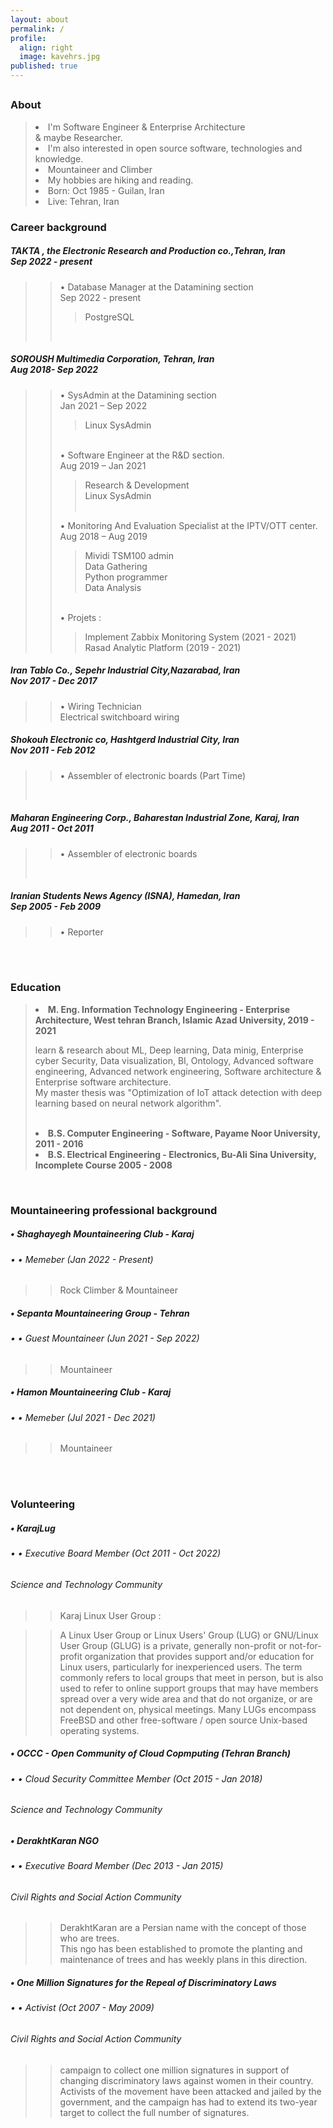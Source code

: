 ```yaml
---
layout: about
permalink: /
profile:
  align: right
  image: kavehrs.jpg
published: true
---
```


##    

### About
<blockquote>
 <li> I'm Software Engineer & Enterprise Architecture <br>
 & maybe Researcher.</li>
 <li> I'm also interested in open source software, technologies and knowledge. </li>
 <li> Mountaineer and Climber </li>
  <li> My hobbies are hiking and reading.</li>
 <li> Born: Oct 1985 - Guilan, Iran </li>
 <li> Live: Tehran, Iran </li></blockquote>






### Career background
> 
>

>
>
##### TAKTA , the Electronic Research and Production co.,Tehran, Iran<br> Sep 2022 - present<br>
>> •	Database Manager at the Datamining section<br>  Sep 2022 - present<br>
>>> PostgreSQL<br>
>>
>> ‌ <br>
>
>
##### SOROUSH Multimedia Corporation, Tehran, Iran<br> Aug 2018- Sep 2022 <br>
>> •	SysAdmin at the Datamining section<br> Jan 2021 – Sep 2022<br>
>>> Linux SysAdmin<br>
>>
>> ‌ <br>
>> • Software Engineer at the R&D section.<br> Aug 2019 – Jan 2021<br>
>>> Research & Development<br>
>>> Linux SysAdmin<br>
>> ‌ <br>
>>
>> •	Monitoring And Evaluation Specialist at the IPTV/OTT center.<br> Aug 2018 – Aug 2019<br>
>>> Mividi TSM100 admin<br>
>>> Data Gathering<br>
>>> Python programmer<br>
>>>Data Analysis<br>
>>
>> ‌ <br>
>> •	Projets :<br>
>>> Implement Zabbix Monitoring System (2021 - 2021)<br>
>>> Rasad Analytic Platform (2019 - 2021)<br>
>
>
##### Iran Tablo Co., Sepehr Industrial City,Nazarabad, Iran<br> Nov 2017 - Dec 2017<br>
>> •	Wiring Technician<br> Electrical switchboard wiring<br>
>
>
##### Shokouh Electronic co, Hashtgerd Industrial City, Iran<br> Nov 2011 - Feb 2012<br>
>> •	Assembler of electronic boards (Part Time)<br>
><br>
>
##### Maharan Engineering Corp., Baharestan Industrial Zone, Karaj, Iran<br> Aug 2011 - Oct 2011<br>
>> •	Assembler of electronic boards<br>
><br>
>
##### Iranian Students News Agency (ISNA), Hamedan, Iran<br> Sep 2005 - Feb 2009<br>
>> •	Reporter<br>


<br><br>

### Education
<blockquote>
<li> <strong> M. Eng. Information Technology Engineering - Enterprise Architecture, West tehran Branch, Islamic Azad University, 2019 - 2021 </strong>
    <p>learn & research about ML, Deep learning, Data minig, Enterprise cyber Security, Data visualization, BI, Ontology, Advanced software engineering, Advanced     network engineering, Software architecture & Enterprise software architecture.<br>My  master thesis was "Optimization of IoT attack detection with deep learning based on neural network algorithm". </p> </li> <br>
    
<li><strong> B.S. Computer Engineering - Software, Payame Noor University, 2011 - 2016 </strong> </li> 
<li><strong> B.S. Electrical Engineering - Electronics, Bu-Ali Sina University, Incomplete Course 2005 - 2008 </strong></li>  </blockquote>  
  <br>
  
  
### Mountaineering professional background
>
>
#####  • Shaghayegh Mountaineering Club - Karaj  <br>   
###### • •	 Memeber (Jan 2022 - Present)   <br>  
>> Rock Climber &   Mountaineer <br>  
>
> 
#####  • Sepanta Mountaineering Group - Tehran <br>     
###### • •	 Guest Mountaineer (Jun 2021 - Sep 2022) <br>
>> Mountaineer   <br>
>
>  
#####  • Hamon Mountaineering Club - Karaj<br> 
###### • •	 Memeber (Jul 2021 - Dec 2021) <br>
>> Mountaineer   <br>
>
> 
<br><br>



### Volunteering   
>
>
#####  • KarajLug<br>
###### • •	 Executive Board Member (Oct 2011 - Oct 2022) <br> 
###### Science and Technology Community<br>
>> Karaj Linux User Group :<br>
  
>> A Linux User Group or Linux Users' Group (LUG) or GNU/Linux User Group (GLUG) is a private, generally non-profit or not-for-profit organization that provides support and/or education for Linux users, particularly for inexperienced users. The term commonly refers to local groups that meet in person, but is also used to refer to online support groups that may have members spread over a very wide area and that do not organize, or are not dependent on, physical meetings. Many LUGs encompass FreeBSD and other free-software / open source Unix-based operating systems.<br>
>
>
#####  • OCCC - Open Community of Cloud Copmputing (Tehran Branch)<br> 
###### • •	 Cloud Security Committee Member (Oct 2015 - Jan 2018)<br> 
###### Science and Technology Community<br>
>
>

#####  • DerakhtKaran NGO <br> 
###### • •	 Executive Board Member (Dec 2013 - Jan 2015) <br>
###### Civil Rights and Social Action Community<br>
  
>> DerakhtKaran are a Persian name with the concept of those who are trees.<br> 
>> This ngo has been established to promote the planting and maintenance of trees and has weekly plans in this direction.<br>
>
>  
#####  • One Million Signatures for the Repeal of Discriminatory Laws <br>
###### • •	 Activist (Oct 2007 - May 2009) <br> 
###### Civil Rights and Social Action Community <br>
  
>> campaign to collect one million signatures in support of changing discriminatory laws against women in their country. Activists of the movement have been attacked and jailed by the government, and the campaign has had to extend its two-year target to collect the full number of signatures. 

>
>
<br><br>
  
  





